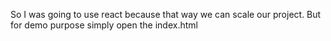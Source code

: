 So I was going to use react because that way we can scale our project.
But for demo purpose simply open the index.html
